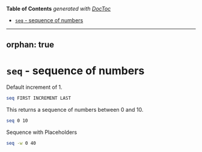 <!-- START doctoc generated TOC please keep comment here to allow auto update -->
<!-- DON'T EDIT THIS SECTION, INSTEAD RE-RUN doctoc TO UPDATE -->
**Table of Contents**  *generated with [DocToc](https://github.com/thlorenz/doctoc)*

- [`seq` - sequence of numbers](#seq---sequence-of-numbers)

<!-- END doctoc generated TOC please keep comment here to allow auto update -->

---
orphan: true
---

# `seq` - sequence of numbers

Default increment of 1.

```bash
seq FIRST INCREMENT LAST
```

This returns a sequence of numbers between 0 and 10.

```bash
seq 0 10
```

Sequence with Placeholders

```bash
seq -w 0 40
```
